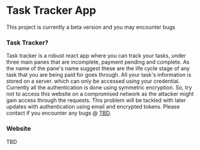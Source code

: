 # Task Tracker App

This project is currently a beta version and you may encounter bugs

### Task Tracker?

Task tracker is a robust react app where you can track your tasks, under three main panes that are incomplete, payment pending and complete. As the name of the pane's name suggest these are the life cycle stage of any task that you are being paid for goes through.
All your task's information is stored on a server. which can only be accessed using your credential. Currently all the authentication is done using symmetric encryption. So, try not to access this website on a compromised network as the attacker might gain access through the requests.
This problem will be tackled with later updates with authentication using email and encrypted tokens.
Please contact if you encounter any bugs @ [TBD](#).

### Website

TBD
